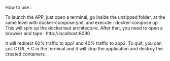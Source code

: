 How to use :

To launch the APP, just open a terminal, go inside the unzipped folder, at the same level with docker-compose.yml, and execute : docker-compose up
This will spin up the dockerised architecture. After that, you need to open a browser and tape : http://localhost:8080

It will redirect 60% traffic to app1 and 40% traffic to app2.
To quit, you can just CTRL + C in the terminal and it will stop the application and destroy the created containers.
